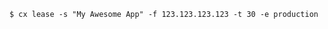 <!-- layout:code post: lease_example -->

```
$ cx lease -s "My Awesome App" -f 123.123.123.123 -t 30 -e production
```
